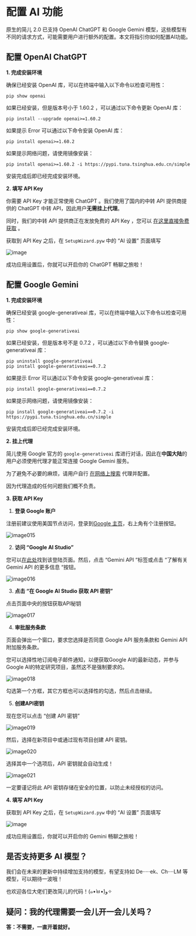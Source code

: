# 配置 AI 功能
原生的简儿 2.0 已支持 OpenAI ChatGPT 和 Google Gemini 模型，这些模型有不同的请求方式，可能需要用户进行额外的配置。本文将指引你如何配置AI功能。
## 配置 OpenAI ChatGPT 
**1. 完成安装环境**

确保已经安装 OpenAI 库，可以在终端中输入以下命令以检查可用性：
```shell
pip show openai
```

如果已经安装，但是版本号小于 1.60.2 ，可以通过以下命令更新 OpenAI 库：
```shell
pip install --upgrade openai>=1.60.2 
```

如果提示 Error 可以通过以下命令安装 OpenAI 库：
```shell
pip install openai>=1.60.2 
```

如果提示网络问题，请使用镜像安装：
```shell
pip install openai>=1.60.2 -i https://pypi.tuna.tsinghua.edu.cn/simple
```

安装完成后即已经完成安装环境。

**2. 填写 API Key**

你需要 API Key 才能正常使用 ChatGPT 。我们使用了国内的中转 API 提供商提供的 ChatGPT 中转 API，因此用户******无需挂上代理******。

同时，我们的中转 API 提供商正在发放免费的 API Key ，您可以  [在这里直接免费获取](https://github.com/popjane/free_chatgpt_api) 。

获取到 API Key 之后，在 ```SetupWizard.pyw``` 中的 “AI 设置” 页面填写

![image](https://github.com/user-attachments/assets/c8419c0a-4fae-4d41-b8f6-b0e79f83bbc8)

成功应用设置后，你就可以开启你的 ChatGPT 畅聊之旅啦！

## 配置 Google Gemini
**1. 完成安装环境**

确保已经安装 google-generativeai 库，可以在终端中输入以下命令以检查可用性：
```shell
pip show google-generativeai
```

如果已经安装，但是版本号不是 0.7.2 ，可以通过以下命令替换 google-generativeai 库：
```shell
pip uninstall google-generativeai
pip install google-generativeai==0.7.2
```

如果提示 Error 可以通过以下命令安装 google-generativeai 库：
```shell
pip install google-generativeai==0.7.2
```

如果提示网络问题，请使用镜像安装：
```shell
pip install google-generativeai==0.7.2 -i https://pypi.tuna.tsinghua.edu.cn/simple
```

安装完成后即已经完成安装环境。

**2. 挂上代理**

简儿使用 Google 官方的 ```google-generativeai``` 库进行对话，因此在**中国大陆**的用户必须使用代理才能正常连接 Google Gemini 服务。

为了避免不必要的麻烦，请用户自行 [在网络上搜索](https://1-yuan.org/) 代理并配置。

因为代理造成的任何问题我们概不负责。

**3. 获取 API Key**

1. **登录 Google 账户**

注册前建议使用美国节点访问，登录到[Google 主页](https://www.google.com/)，右上角有个注册按钮。

![image015](https://github.com/user-attachments/assets/3147bffd-3412-4f05-8db7-9d810bc1ea4e)

2. **访问 “Google AI Studio”**

您可以[在此处](https://ai.google.dev/)找到该登陆页面。然后，点击 “Gemini API “标签或点击 “了解有关 Gemini API 的更多信息 “按钮。

![image016](https://github.com/user-attachments/assets/dfd02885-f013-451f-bb81-b545dab0d90a)

3. **点击 “在 Google AI Studio 获取 API 密钥”**

点击页面中央的按钮获取API秘钥

![image017](https://github.com/user-attachments/assets/e0e62423-4f42-4f0f-828f-d586cbffb3b9)

4. **审批服务条款**

页面会弹出一个窗口，要求您选择是否同意 Google API 服务条款和 Gemini API 附加服务条款。

您可以选择性地订阅电子邮件通知，以便获取Google AI的最新动态，并参与Google AI的特定研究项目，虽然这不是强制要求的。

![image018](https://github.com/user-attachments/assets/bf6fc7b9-e263-4f37-99dd-3c259470e4d1)

勾选第一个方框，其它方框也可以选择性的勾选，然后点击继续。

5. **创建API密钥**

现在您可以点击 “创建 API 密钥”

![image019](https://github.com/user-attachments/assets/c1d2171c-e26e-404f-a997-98b4da8a43cc)

然后，选择在新项目中或通过现有项目创建 API 密钥。

![image020](https://github.com/user-attachments/assets/584a1bf1-1f9c-43e9-ac83-0d03c951f42d)

选择其中一个选项后，API 密钥就会自动生成！

![image021](https://github.com/user-attachments/assets/f477ea54-8029-445f-ab87-570643099c71)

一定要谨记将此 API 密钥存储在安全的位置，以防止未经授权的访问。

**4. 填写 API Key**

获取到 API Key 之后，在 ```SetupWizard.pyw``` 中的 “AI 设置” 页面填写

![image](https://github.com/user-attachments/assets/5395ede4-9d78-496f-a02b-a344adba7db7)

成功应用设置后，你就可以开启你的 Gemini 畅聊之旅啦！

## 是否支持更多 AI 模型？

我们会在未来的更新中持续增加支持的模型，有望支持如 De·····ek、Ch····LM 等模型，可以期待一波哦！

也欢迎各位大佬们更改简儿的代码！(๑•̀ㅂ•́)و✧

## 疑问：我的代理需要一会儿开一会儿关吗？
**答：不需要，一直开着就好。**